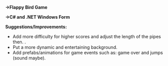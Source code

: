 **->Flappy Bird Game**    

**->C# and .NET Windows Form**    

**Suggestions/Improvements:**  
* Add more difficulty for higher scores and adjust the length of the pipes then.  .  
* Put a more dynamic and entertaining background.  
* Add prefabs/animations for game events such as: game over and jumps (sound maybe).  
